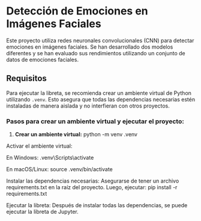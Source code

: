 # Detección de Emociones en Imágenes Faciales

Este proyecto utiliza redes neuronales convolucionales (CNN) para detectar emociones en imágenes faciales. Se han desarrollado dos modelos diferentes y se han evaluado sus rendimientos utilizando un conjunto de datos de emociones faciales.

## Requisitos

Para ejecutar la libreta, se recomienda crear un ambiente virtual de Python utilizando `.venv`. Esto asegura que todas las dependencias necesarias estén instaladas de manera aislada y no interfieran con otros proyectos.

### Pasos para crear un ambiente virtual y ejecutar el proyecto:

1. **Crear un ambiente virtual:**
python -m venv .venv

Activar el ambiente virtual:

En Windows:
.venv\Scripts\activate

En macOS/Linux:
source .venv/bin/activate

Instalar las dependencias necesarias: Asegurarse de tener un archivo requirements.txt en la raíz del proyecto. Luego, ejecutar:
pip install -r requirements.txt

Ejecutar la libreta: Después de instalar todas las dependencias, se puede ejecutar la libreta de Jupyter.